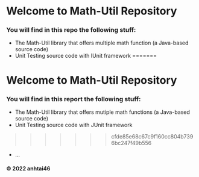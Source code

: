
# Welcome to Math-Util Repository
### You will find in this repo the following stuff:
* The Math-Util library that offers multiple math function (a Java-based source code)
* Unit Testing source code with IUnit framework
=======
# Welcome to Math-Util Repository
### You will find in this report the following stuff:
* The Math-Util library that offers mutiple math functions (a Java-based source code)
* Unit Testing source code with JUnit framework
>>>>>>> cfde85e68c67c9f160cc804b7396bc247f49b556
* ...

#### © 2022 anhtai46